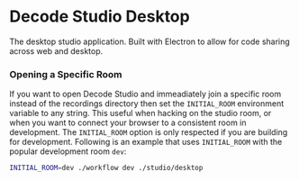 # Decode Studio Desktop

The desktop studio application. Built with Electron to allow for code sharing across web and desktop.

### Opening a Specific Room

If you want to open Decode Studio and immeadiately join a specific room instead of the recordings directory then set the `INITIAL_ROOM` environment variable to any string. This useful when hacking on the studio room, or when you want to connect your browser to a consistent room in development. The `INITIAL_ROOM` option is only respected if you are building for development. Following is an example that uses `INITIAL_ROOM` with the popular development room `dev`:

```bash
INITIAL_ROOM=dev ./workflow dev ./studio/desktop
```
